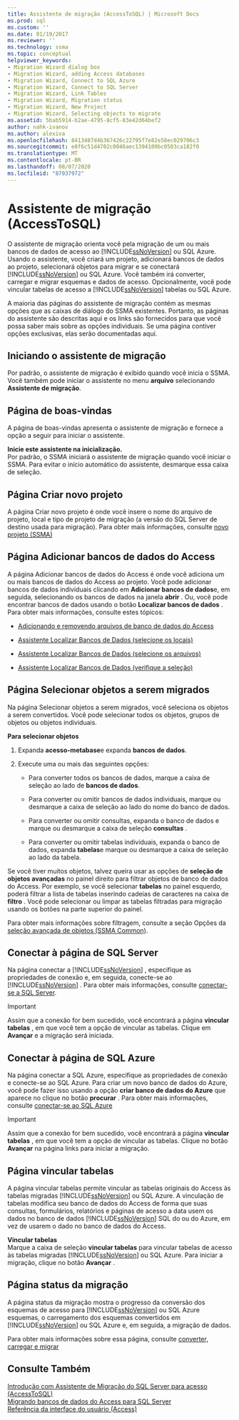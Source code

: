 ```yaml
---
title: Assistente de migração (AccessToSQL) | Microsoft Docs
ms.prod: sql
ms.custom: ''
ms.date: 01/19/2017
ms.reviewer: ''
ms.technology: ssma
ms.topic: conceptual
helpviewer_keywords:
- Migration Wizard dialog box
- Migration Wizard, adding Access databases
- Migration Wizard, Connect to SQL Azure
- Migration Wizard, Connect to SQL Server
- Migration Wizard, Link Tables
- Migration Wizard, Migration status
- Migration Wizard, New Project
- Migration Wizard, Selecting objects to migrate
ms.assetid: 5bab5914-b2ae-4795-8cf5-83e42d64bef2
author: nahk-ivanov
ms.author: alexiva
ms.openlocfilehash: 8413487d4b367426c22795f7e82e58ec029706c3
ms.sourcegitcommit: e8f6c51d4702c0046aec1394109bc0503ca182f0
ms.translationtype: MT
ms.contentlocale: pt-BR
ms.lasthandoff: 08/07/2020
ms.locfileid: "87937972"
---
```

# <a name="migration-wizard-accesstosql"></a>Assistente de migração (AccessToSQL)
O assistente de migração orienta você pela migração de um ou mais bancos de dados de acesso ao [!INCLUDE[ssNoVersion](../../includes/ssnoversion-md.md)] ou SQL Azure. Usando o assistente, você criará um projeto, adicionará bancos de dados ao projeto, selecionará objetos para migrar e se conectará [!INCLUDE[ssNoVersion](../../includes/ssnoversion-md.md)] ou SQL Azure. Você também irá converter, carregar e migrar esquemas e dados de acesso. Opcionalmente, você pode vincular tabelas de acesso a [!INCLUDE[ssNoVersion](../../includes/ssnoversion-md.md)] tabelas ou SQL Azure.  
  
A maioria das páginas do assistente de migração contém as mesmas opções que as caixas de diálogo do SSMA existentes. Portanto, as páginas do assistente são descritas aqui e os links são fornecidos para que você possa saber mais sobre as opções individuais. Se uma página contiver opções exclusivas, elas serão documentadas aqui.  
  
## <a name="starting-the-migration-wizard"></a>Iniciando o assistente de migração  
Por padrão, o assistente de migração é exibido quando você inicia o SSMA. Você também pode iniciar o assistente no menu **arquivo** selecionando **Assistente de migração**.  
  
## <a name="welcome-page"></a>Página de boas-vindas  
A página de boas-vindas apresenta o assistente de migração e fornece a opção a seguir para iniciar o assistente.  
  
**Inicie este assistente na inicialização.**  
Por padrão, o SSMA iniciará o assistente de migração quando você iniciar o SSMA. Para evitar o início automático do assistente, desmarque essa caixa de seleção.  
  
## <a name="create-new-project-page"></a>Página Criar novo projeto  
A página Criar novo projeto é onde você insere o nome do arquivo de projeto, local e tipo de projeto de migração (a versão do SQL Server de destino usada para migração). Para obter mais informações, consulte [novo projeto (SSMA)](https://msdn.microsoft.com/ca294f6d-eeb5-42ca-9306-156281a3f0f3)  
  
## <a name="add-access-databases-page"></a>Página Adicionar bancos de dados do Access  
A página Adicionar bancos de dados do Access é onde você adiciona um ou mais bancos de dados do Access ao projeto. Você pode adicionar bancos de dados individuais clicando em **Adicionar bancos de dados**e, em seguida, selecionando os bancos de dados na janela **abrir** . Ou, você pode encontrar bancos de dados usando o botão **Localizar bancos de dados** . Para obter mais informações, consulte estes tópicos:  
  
-   [Adicionando e removendo arquivos de banco de dados do Access](adding-and-removing-access-database-files-accesstosql.md)  
  
-   [Assistente Localizar Bancos de Dados (selecione os locais)](https://msdn.microsoft.com/00b2d32a-998b-47a7-b25c-589b5bd6777a)  
  
-   [Assistente Localizar Bancos de Dados (selecione os arquivos)](https://msdn.microsoft.com/2f574a34-4bab-40a4-89a8-ad4907ffc3fd)  
  
-   [Assistente Localizar Bancos de Dados (verifique a seleção)](https://msdn.microsoft.com/62e20e03-50cc-4ac8-8072-524d194d2ec3)  
  
## <a name="select-objects-to-migrate-page"></a>Página Selecionar objetos a serem migrados  
Na página Selecionar objetos a serem migrados, você seleciona os objetos a serem convertidos. Você pode selecionar todos os objetos, grupos de objetos ou objetos individuais.  
  
**Para selecionar objetos**  
  
1.  Expanda **acesso-metabase**e expanda **bancos de dados**.  
  
2.  Execute uma ou mais das seguintes opções:  
  
    -   Para converter todos os bancos de dados, marque a caixa de seleção ao lado de **bancos de dados**.  
  
    -   Para converter ou omitir bancos de dados individuais, marque ou desmarque a caixa de seleção ao lado do nome do banco de dados.  
  
    -   Para converter ou omitir consultas, expanda o banco de dados e marque ou desmarque a caixa de seleção **consultas** .  
  
    -   Para converter ou omitir tabelas individuais, expanda o banco de dados, expanda **tabelas**e marque ou desmarque a caixa de seleção ao lado da tabela.  
  
Se você tiver muitos objetos, talvez queira usar as opções de **seleção de objetos avançadas** no painel direito para filtrar objetos de banco de dados do Access. Por exemplo, se você selecionar **tabelas** no painel esquerdo, poderá filtrar a lista de tabelas inserindo cadeias de caracteres na caixa de **filtro** . Você pode selecionar ou limpar as tabelas filtradas para migração usando os botões na parte superior do painel.  
  
Para obter mais informações sobre filtragem, consulte a seção Opções da [seleção avançada de objetos (SSMA Common)](https://msdn.microsoft.com/f53b0c79-5473-410a-a0dc-d8f544f7a63c).  
  
## <a name="connect-to-sql-server-page"></a>Conectar à página de SQL Server  
Na página conectar a [!INCLUDE[ssNoVersion](../../includes/ssnoversion-md.md)] , especifique as propriedades de conexão e, em seguida, conecte-se ao [!INCLUDE[ssNoVersion](../../includes/ssnoversion-md.md)] . Para obter mais informações, consulte [conectar-se a SQL Server](connect-to-sql-server-accesstosql.md).
  
> [!IMPORTANT]  
> Assim que a conexão for bem sucedido, você encontrará a página **vincular tabelas** , em que você tem a opção de vincular as tabelas. Clique em **Avançar** e a migração será iniciada.  
  
## <a name="connect-to-sql-azure-page"></a>Conectar à página de SQL Azure  
Na página conectar a SQL Azure, especifique as propriedades de conexão e conecte-se ao SQL Azure. Para criar um novo banco de dados do Azure, você pode fazer isso usando a opção **criar banco de dados do Azure** que aparece no clique no botão **procurar** . Para obter mais informações, consulte [conectar-se ao SQL Azure](connect-to-azure-sql-db-accesstosql.md)  
  
> [!IMPORTANT]  
> Assim que a conexão for bem sucedido, você encontrará a página **vincular tabelas** , em que você tem a opção de vincular as tabelas. Clique no botão **Avançar** na página links para iniciar a migração.  
  
## <a name="link-tables-page"></a>Página vincular tabelas  
A página vincular tabelas permite vincular as tabelas originais do Access às tabelas migradas [!INCLUDE[ssNoVersion](../../includes/ssnoversion-md.md)] ou SQL Azure. A vinculação de tabelas modifica seu banco de dados do Access de forma que suas consultas, formulários, relatórios e páginas de acesso a data usem os dados no banco de dados [!INCLUDE[ssNoVersion](../../includes/ssnoversion-md.md)] SQL do ou do Azure, em vez de usarem o dado no banco de dados do Access.  
  
**Vincular tabelas**  
Marque a caixa de seleção **vincular tabelas** para vincular tabelas de acesso às tabelas migradas [!INCLUDE[ssNoVersion](../../includes/ssnoversion-md.md)] ou SQL Azure. Para iniciar a migração, clique no botão **Avançar** .  
  
## <a name="migration-status-page"></a>Página status da migração  
A página status da migração mostra o progresso da conversão dos esquemas de acesso para [!INCLUDE[ssNoVersion](../../includes/ssnoversion-md.md)] ou SQL Azure esquemas, o carregamento dos esquemas convertidos em [!INCLUDE[ssNoVersion](../../includes/ssnoversion-md.md)] ou SQL Azure e, em seguida, a migração de dados.  
  
Para obter mais informações sobre essa página, consulte [converter, carregar e migrar](https://msdn.microsoft.com/4ec83e96-88a5-4b7b-8d5a-f3429d9a936b)  
  
## <a name="see-also"></a>Consulte Também  
[Introdução com Assistente de Migração do SQL Server para acesso &#40;AccessToSQL&#41;](../../ssma/access/getting-started-with-sql-server-migration-assistant-for-access-accesstosql.md)  
[Migrando bancos de dados do Access para SQL Server](migrating-access-databases-to-sql-server-azure-sql-db-accesstosql.md)  
[Referência da interface do usuário (Access)](https://msdn.microsoft.com/af24c303-4a41-449b-9c86-d6558a97e839)  
  
